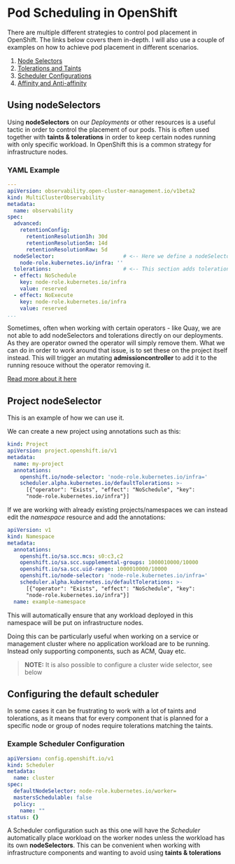 # Pod Scheduling in OpenShift

There are multiple different strategies to control pod placement in OpenShift. The links below covers them in-depth. I will also use a couple of examples on how to achieve pod placement in different scenarios.

1. [Node Selectors](https://docs.openshift.com/container-platform/latest/nodes/scheduling/nodes-scheduler-node-selectors.html)
2. [Tolerations and Taints](https://docs.openshift.com/container-platform/latest/nodes/scheduling/nodes-scheduler-taints-tolerations.html)
3. [Scheduler Configurations](https://docs.openshift.com/container-platform/4.14/nodes/scheduling/nodes-scheduler-about.html)
4. [Affinity and Anti-affinity](https://docs.openshift.com/container-platform/4.14/nodes/scheduling/nodes-scheduler-pod-affinity.html)

## Using nodeSelectors
Using **nodeSelectors** on our *Deployments* or other resources is a useful tactic in order to control the placement of our pods. This is often used together with **taints & tolerations** in order to keep certain nodes running with only specific workload. In OpenShift this is a common strategy for infrastructure nodes.

### YAML Example
```yaml
---
apiVersion: observability.open-cluster-management.io/v1beta2
kind: MultiClusterObservability
metadata:
  name: observability
spec:
  advanced:
    retentionConfig:
      retentionResolution1h: 30d
      retentionResolution5m: 14d
      retentionResolutionRaw: 5d
  nodeSelector:                      # <-- Here we define a nodeSelector to target nodes with the role infra
    node-role.kubernetes.io/infra: ''
  tolerations:                       # <-- This section adds tolerations to the pods in order to allow them to run on the nodes with these taints
  - effect: NoSchedule
    key: node-role.kubernetes.io/infra
    value: reserved
  - effect: NoExecute
    key: node-role.kubernetes.io/infra
    value: reserved
...
```

Sometimes, often when working with certain operators - like Quay, we are not able to add nodeSelectors and tolerations directly on our deployments. As they are operator owned the operator will simply remove them. What we can do in order to work around that issue, is to set these on the project itself instead. This will trigger an mutating **admissioncontroller** to add it to the running resouce without the operator removing it.

[Read more about it here](https://docs.openshift.com/container-platform/4.14/nodes/scheduling/nodes-scheduler-node-selectors.html#nodes-scheduler-node-selectors-project_nodes-scheduler-node-selectors)

## Project nodeSelector
This is an example of how we can use it.

We can create a new project using annotations such as this:
```yaml
kind: Project
apiVersion: project.openshift.io/v1
metadata:
  name: my-project
  annotations:
    openshift.io/node-selector: 'node-role.kubernetes.io/infra='
    scheduler.alpha.kubernetes.io/defaultTolerations: >-
      [{"operator": "Exists", "effect": "NoSchedule", "key":
      "node-role.kubernetes.io/infra"}]
```

If we are working with already existing projects/namespaces we can instead edit the *namespace* resource and add the annotations:

```yaml
apiVersion: v1
kind: Namespace
metadata:
  annotations:
    openshift.io/sa.scc.mcs: s0:c3,c2
    openshift.io/sa.scc.supplemental-groups: 1000010000/10000
    openshift.io/sa.scc.uid-range: 1000010000/10000
    openshift.io/node-selector: 'node-role.kubernetes.io/infra='
    scheduler.alpha.kubernetes.io/defaultTolerations: >-
      [{"operator": "Exists", "effect": "NoSchedule", "key":
      "node-role.kubernetes.io/infra"}]
  name: example-namespace
```
This will automatically ensure that any workload deployed in this namespace will be put on infrastructure nodes.

Doing this can be particularly useful when working on a service or management cluster where no application workload are to be running. Instead only supporting components, such as ACM, Quay etc. 

> **NOTE:** It is also possible to configure a cluster wide selector, see below

## Configuring the default scheduler
In some cases it can be frustrating to work with a lot of taints and tolerations, as it means that for every component that is planned for a specific node or group of nodes require tolerations matching the taints.

### Example Scheduler Configuration
```yaml
apiVersion: config.openshift.io/v1
kind: Scheduler
metadata:
  name: cluster
spec:
  defaultNodeSelector: node-role.kubernetes.io/worker=
  mastersSchedulable: false
  policy:
    name: ""
status: {}
```
A Scheduler configuration such as this one will have the *Scheduler* automatically place workload on the worker nodes unless the workload has its own **nodeSelectors**. This can be convenient when working with infrastructure components and wanting to avoid using **taints & tolerations**